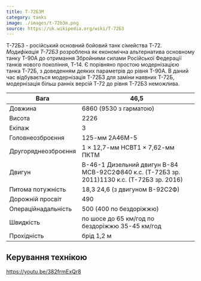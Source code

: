 ```yaml
---
title: Т-72Б3М
category: tanks
image: ./images/t-72b3m.png
source: https://uk.wikipedia.org/wiki/Т-72Б3
---
```


Т-72Б3 - російський основний бойовий танк сімейства Т-72. *Модифікація Т-72Б3* розроблена як економічна альтернатива основному танку Т-90А до отримання Збройними силами Російської Федерації танків нового покоління, Т-14. Є порівняно простою модернізацією танка Т-72Б, з доведенням деяких параметрів до рівня Т-90А. В даний час відбувається модернізація Т-72Б3 для заміни наявних Т-72Б, модернізація більш ранніх версій Т-72 до рівня Т-72Б3 неможлива.

| Вага                | 46,5                                                                                        |
| ------------------- | ------------------------------------------------------------------------------------------- |
| Довжина             | 6860 (9530 з гарматою)                                                                      |
| Висота              | 2226                                                                                        |
| Екіпаж              | 3                                                                                           |
| Головнеозброєння    | 125-мм 2А46М-5                                                                              |
| Другоряднеозброєння | 1 × 12,7-мм НСВТ1 × 7,62-мм ПКТМ                                                            |
| Двигун              | В-46-1 Дизельний двигун В-84 МСВ-92С2Ф840 к.с. (Т-72Б3 зр. 2011)1130 к.с. (Т-72Б3 зр. 2016) |
| Питома потужність   | 18,3 24,6 (з двигуном В-92С2Ф)                                                              |
| Дорожній просвіт    | 490                                                                                         |
| Операційнадальність | 500 (400 по бездоріжжю)                                                                     |
| Швидкість           | по шосе до 65 км/год по бездоріжжю 35-45 км/год                                             |
| Прохідність         | брід 1,2 м                                                                                  |

## Керування технікою

https://youtu.be/382frmExQr8
